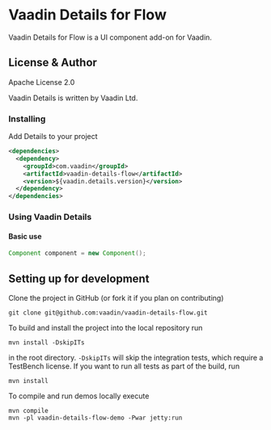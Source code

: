 # Vaadin Details for Flow

Vaadin Details for Flow is a UI component add-on for Vaadin.

## License & Author

Apache License 2.0

Vaadin Details is written by Vaadin Ltd.

### Installing
Add Details to your project
```xml
<dependencies>
  <dependency>
    <groupId>com.vaadin</groupId>
    <artifactId>vaadin-details-flow</artifactId>
    <version>${vaadin.details.version}</version>
  </dependency>
</dependencies>
```

### Using Vaadin Details

#### Basic use
```java
Component component = new Component();
```

## Setting up for development

Clone the project in GitHub (or fork it if you plan on contributing)

```
git clone git@github.com:vaadin/vaadin-details-flow.git
```

To build and install the project into the local repository run

```mvn install -DskipITs```

in the root directory. `-DskipITs` will skip the integration tests, which require a TestBench license. If you want to run all tests as part of the build, run

```mvn install```

To compile and run demos locally execute

```
mvn compile
mvn -pl vaadin-details-flow-demo -Pwar jetty:run
```
